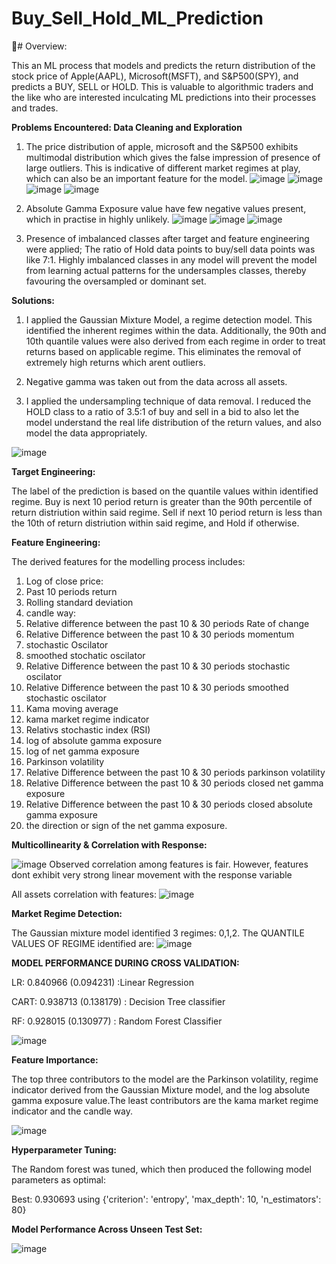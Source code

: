 # Buy_Sell_Hold_ML_Prediction

🚀# Overview:


This an ML process that models and predicts the return distribution of the stock price of Apple(AAPL), Microsoft(MSFT), and S&P500(SPY), and predicts a BUY, SELL or HOLD. This is valuable to algorithmic traders and the like who are interested inculcating ML predictions into their processes and trades.

**Problems Encountered: Data Cleaning and Exploration**

1. The price distribution of apple, microsoft and the S&P500 exhibits multimodal distribution which gives the false impression of presence of large outliers. This is indicative of different market regimes at play, which can also be an important feature for  the model.
![image](https://github.com/user-attachments/assets/b2a00753-3870-4492-ad35-0619da374113)
![image](https://github.com/user-attachments/assets/ab0a0bfd-e7bf-4cf2-ad25-bf67856712a0)
![image](https://github.com/user-attachments/assets/adc02743-f079-44d0-a17e-6b7583c579aa)
![image](https://github.com/user-attachments/assets/1654c8fb-2a72-4c31-8224-9e6848b3f86f)



3. Absolute Gamma Exposure value have few negative values present, which in practise in highly unlikely.
   ![image](https://github.com/user-attachments/assets/9afb4989-ebf8-41c0-aba0-791aec4bbff9)
   ![image](https://github.com/user-attachments/assets/674164f4-880a-4300-8d1d-1d150d9506a5)
   ![image](https://github.com/user-attachments/assets/8b7a206e-87b5-4d65-9cc0-9994b06f1b19)




5. Presence of imbalanced classes after target and feature engineering were applied; The ratio of Hold data points to buy/sell data points was like 7:1. Highly imbalanced classes in any model will prevent the model from learning actual patterns for the undersamples classes, thereby favouring the oversampled or dominant set. 
   


**Solutions:**

1. I applied the Gaussian Mixture Model, a regime detection model. This identified the inherent regimes within the data. Additionally, the 90th and 10th quantile values were also derived from each regime in order to treat returns based on applicable regime. This eliminates the removal of extremely high returns which arent outliers.

2. Negative gamma was taken out from the data across all assets.
3. I applied the undersampling technique of data removal. I reduced the HOLD class to a ratio of 3.5:1 of buy and sell in a bid to also let the model understand the real life distribution of the return values, and also model the data appropriately.

![image](https://github.com/user-attachments/assets/01537db6-6d82-489b-afda-2de8d57bd386)


**Target Engineering:**

The label of the prediction is based on the quantile values within identified regime. Buy is next 10 period return is greater than the 90th percentile of return distriution within said regime. Sell if next 10 period return is less than the 10th of return distriution within said regime, and Hold if otherwise.

**Feature Engineering:**

The derived features for the modelling process includes:
1. Log of close price:
2. Past 10 periods return
3. Rolling standard deviation
4. candle way:
5. Relative difference between the past 10 & 30 periods Rate of change
6. Relative Difference between the past 10 & 30 periods momentum
7. stochastic Oscilator
8. smoothed stochatic oscilator
9. Relative Difference between the past 10 & 30 periods stochastic oscilator
10. Relative Difference between the past 10 & 30 periods smoothed stochastic oscilator
11. Kama moving average
12. kama market regime indicator
13. Relativs stochastic index (RSI)
14. log of absolute gamma exposure
15. log of net gamma exposure
16. Parkinson volatility
17. Relative Difference between the past 10 & 30 periods parkinson volatility
18. Relative Difference between the past 10 & 30 periods closed net gamma exposure
19. Relative Difference between the past 10 & 30 periods closed absolute gamma exposure
20. the direction or sign of the net gamma exposure.


**Multicollinearity & Correlation with Response:**

![image](https://github.com/user-attachments/assets/9242bef2-6d0a-4b24-b2df-88c6e25a43df)
Observed correlation among features is fair. However, features dont exhibit very strong linear movement with the response variable

All assets correlation with features:
![image](https://github.com/user-attachments/assets/31f4fcb9-c852-47fa-a997-e7f55a8c129d)



**Market Regime Detection:**

The Gaussian mixture model identified 3 regimes: 0,1,2. The QUANTILE VALUES OF REGIME identified are:
![image](https://github.com/user-attachments/assets/2083b669-917a-4a1e-bdc2-62bddbcd1453)



**MODEL PERFORMANCE DURING CROSS VALIDATION:**

LR: 0.840966 (0.094231) :Linear Regression

CART: 0.938713 (0.138179) : Decision Tree classifier

RF: 0.928015 (0.130977)    : Random Forest Classifier

![image](https://github.com/user-attachments/assets/cee94c2c-6525-4966-bf73-95096457e69d)

**Feature Importance:**

The top three contributors to the model are the Parkinson volatility, regime indicator derived from the Gaussian Mixture model, and the log absolute gamma exposure value.The least contributors are the kama market regime indicator and the candle way.

![image](https://github.com/user-attachments/assets/1d0069c8-3253-4f05-b96a-152c2114c8ba)


**Hyperparameter Tuning:** 


The Random forest was tuned, which then produced the following model parameters as optimal:


Best: 0.930693 using {'criterion': 'entropy', 'max_depth': 10, 'n_estimators': 80}


**Model Performance Across Unseen Test Set:**


![image](https://github.com/user-attachments/assets/36f82f4c-ed8e-461d-8cbd-e5195de66874)

